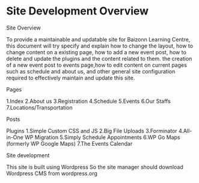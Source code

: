 <H1>Site Development Overview</H1>


Site Overview

To provide a maintainable and updatable site for Baizonn Learning Centre, this document will try specify and explain how to change the layout, how to change content on a existing page, how to add a new event post, how to delete and update the plugins and the content related to them. the creation of a new event post to events page,how to edit content on current pages such as schedule and about us, and other general site configuration required to effectively  maintain and update this site.

Pages

1.Index
2.About us
3.Registration 
4.Schedule
5.Events
6.Our Staffs
7.Locations/Transportation 


Posts

Plugins
1.Simple Custom CSS and JS
2.Big File Uploads
3.Forminator
4.All-in-One WP Migration
5.Simply Schedule Appointments
6.WP Go Maps (formerly WP Google Maps)
7.The Events Calendar

Site development


This site is built using Wordpress
So the site manager should download Wordpress CMS from wordpress.org
